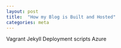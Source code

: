 ```yaml
---
layout: post
title:  "How my Blog is Built and Hosted"
categories: meta
---
```

Vagrant
Jekyll
Deployment scripts
Azure